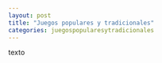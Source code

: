 ```yaml
---
layout: post
title: "Juegos populares y tradicionales"
categories: juegospopularesytradicionales
---
```


texto
